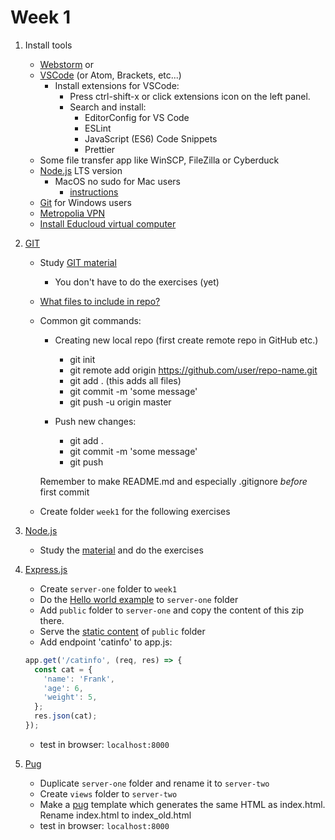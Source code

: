# Week 1
1. Install tools
    * [Webstorm](https://www.jetbrains.com/student/) or
    * [VSCode](https://code.visualstudio.com/) (or Atom, Brackets, etc...)
       * Install extensions for VSCode:
          * Press ctrl-shift-x or click extensions icon on the left panel.
          * Search and install:          
             * EditorConfig for VS Code
             * ESLint
             * JavaScript (ES6) Code Snippets
             * Prettier
    * Some file transfer app like WinSCP, FileZilla or Cyberduck
    * [Node.js](https://nodejs.org/en/) LTS version
       * MacOS no sudo for Mac users
         - [instructions](https://github.com/sindresorhus/guides/blob/master/npm-global-without-sudo.md)
    * [Git](https://git-scm.com/downloads) for Windows users
    * [Metropolia VPN](https://wiki.metropolia.fi/pages/viewpage.action?pageId=149652071)
    * [Install Educloud virtual computer](https://docs.google.com/document/d/10_NYlJdMaDE_Cv3yZvaZn2g9scs8-n7GOYxOgSrAgC0/edit#heading=h.vfts8ixd14uo)

1. [GIT](https://git-scm.com/about)
   * Study [GIT material](https://github.com/mattpe/git-intro/blob/master/git-basics.md)
     * You don't have to do the exercises (yet)
   * [What files to include in repo?](git.md)
   * Common git commands:
      * Creating new local repo (first create remote repo in GitHub etc.)
          * git init
          * git remote add origin https://github.com/user/repo-name.git
          * git add . (this adds all files)
          * git commit -m 'some message'
          * git push -u origin master
   
      * Push new changes: 
         * git add .
         * git commit -m 'some message'
         * git push
      
      Remember to make README.md and especially .gitignore _before_ first commit
   * Create folder `week1` for the following exercises 
       
1. [Node.js](https://nodejs.org/en/)
   * Study the [material]((node.md)) and do the exercises

1. [Express.js](https://expressjs.com/)
   * Create `server-one` folder to `week1`
   * Do the [Hello world example](https://expressjs.com/en/starter/hello-world.html) to `server-one` folder
   * Add `public` folder to `server-one` and copy the content of this zip there.
   * Serve the [static content](https://expressjs.com/en/starter/static-files.html) of `public` folder
   * Add endpoint 'catinfo' to app.js: 
   ```javascript
   app.get('/catinfo', (req, res) => {
     const cat = {
       'name': 'Frank',
       'age': 6,
       'weight': 5,
     };
     res.json(cat);
   });
   ```
   * test in browser: `localhost:8000`
   
1. [Pug](https://expressjs.com/en/guide/using-template-engines.html)
   * Duplicate `server-one` folder and rename it to `server-two`
   * Create `views` folder to `server-two`
   * Make a [pug](https://pugjs.org/api/getting-started.html) template which generates the same HTML as index.html. Rename index.html to index_old.html
   * test in browser: `localhost:8000`
